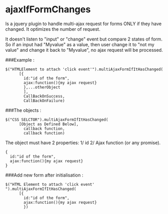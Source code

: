 # ajaxIfFormChanges
Is a jquery plugin to handle multi-ajax request for forms ONLY if they have changed. It optimizes the number of request.

It doesn't listen to "input" or "change" event but compare 2 states of form. So if an input had "Myvalue" as a value, then user change it to "not my value" and change it back to "Myvalue", no ajax request will be processed.



###Example :

```
$("HTMLElement to attach 'click event'").multiAjaxFormIfItHasChanged(
      [{
        id:"id of the form", 
        ajax:function(){my ajax request}
        },...otherObject
        ],
        CallBackOnSuccess,
        CallBackOnFailure)

```
###The objects :
```
$("CSS SELCTOR").multiAjaxFormIfItHasChanged(
      [Object as Defined Below],
        callback function,
        callback function)
```
The object must have 2 properties:
1/ id
2/ Ajax function (or any promise).
```
{
  id:"id of the form", 
  ajax:function(){my ajax request}
}
```
###Add new form after initialisation :
```
$("HTML Element to attach 'click event' ").multiAjaxFormIfItHasChanged(
      [{
        id:"id of the form", 
        ajax:function(){my ajax request}
        })
```
